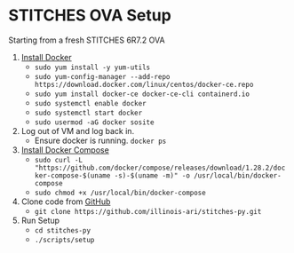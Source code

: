 # STITCHES OVA Setup

Starting from a fresh STITCHES 6R7.2 OVA

1. [Install Docker](https://docs.docker.com/engine/install/centos/)
    * `sudo yum install -y yum-utils`
    * `sudo yum-config-manager --add-repo https://download.docker.com/linux/centos/docker-ce.repo`
    * `sudo yum install docker-ce docker-ce-cli containerd.io`
    * `sudo systemctl enable docker`
    * `sudo systemctl start docker`
    * `sudo usermod -aG docker sosite`
2. Log out of VM and log back in.
    * Ensure docker is running. `docker ps`
2. [Install Docker Compose](https://docs.docker.com/compose/install/)
    * `sudo curl -L "https://github.com/docker/compose/releases/download/1.28.2/docker-compose-$(uname -s)-$(uname -m)" -o /usr/local/bin/docker-compose`
    * `sudo chmod +x /usr/local/bin/docker-compose`
3. Clone code from [GitHub](https://github.com/illinois-ari/stitches-py)
    * `git clone https://github.com/illinois-ari/stitches-py.git`
4. Run Setup
    * `cd stitches-py`
    * `./scripts/setup`